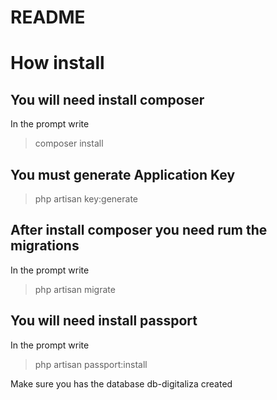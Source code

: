 # README #

# How install #
##  You will need install composer ##
In the prompt write
> composer install

## You must generate Application Key ##
> php artisan key:generate

## After install composer you need rum the migrations ##
In the prompt write
> php artisan migrate

## You will need install passport ##
In the prompt write
> php artisan passport:install

Make sure you has the database db-digitaliza created